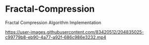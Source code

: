 # Fractal-Compression
Fractal Compression Algorithm Implementation  


https://user-images.githubusercontent.com/83420512/204835025-c99779b8-eb90-4a77-a92f-686c986e3232.mp4

